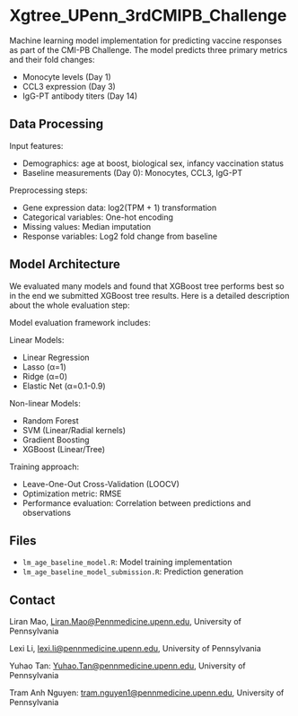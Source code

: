 # Xgtree_UPenn_3rdCMIPB_Challenge

Machine learning model implementation for predicting vaccine responses as part of the CMI-PB Challenge. The model predicts three primary metrics and their fold changes:
- Monocyte levels (Day 1)
- CCL3 expression (Day 3) 
- IgG-PT antibody titers (Day 14)

## Data Processing

Input features:
- Demographics: age at boost, biological sex, infancy vaccination status
- Baseline measurements (Day 0): Monocytes, CCL3, IgG-PT

Preprocessing steps:
- Gene expression data: log2(TPM + 1) transformation
- Categorical variables: One-hot encoding
- Missing values: Median imputation
- Response variables: Log2 fold change from baseline

## Model Architecture

We evaluated many models and found that XGBoost tree performs best so in the end we submitted XGBoost tree results. Here is a detailed description about the whole evaluation step:

Model evaluation framework includes:

Linear Models:
- Linear Regression
- Lasso (α=1)
- Ridge (α=0) 
- Elastic Net (α=0.1-0.9)

Non-linear Models:
- Random Forest
- SVM (Linear/Radial kernels)
- Gradient Boosting
- XGBoost (Linear/Tree)

Training approach:
- Leave-One-Out Cross-Validation (LOOCV)
- Optimization metric: RMSE
- Performance evaluation: Correlation between predictions and observations


## Files

- `lm_age_baseline_model.R`: Model training implementation
- `lm_age_baseline_model_submission.R`: Prediction generation


## Contact
Liran Mao, Liran.Mao@Pennmedicine.upenn.edu, University of Pennsylvania

Lexi Li, lexi.li@pennmedicine.upenn.edu, University of Pennsylvania

Yuhao Tan: Yuhao.Tan@pennmedicine.upenn.edu, University of Pennsylvania

Tram Anh Nguyen: tram.nguyen1@pennmedicine.upenn.edu, University of Pennsylvania

